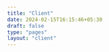 ```yaml
---
title: "Client"
date: 2024-02-15T16:15:46+05:30
draft: false
type: "pages"
layout: "client"
---
```


